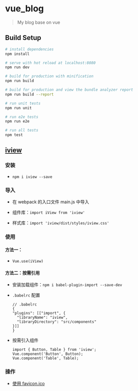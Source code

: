 # vue_blog

> My blog base on vue

## Build Setup

```bash
# install dependencies
npm install

# serve with hot reload at localhost:8080
npm run dev

# build for production with minification
npm run build

# build for production and view the bundle analyzer report
npm run build --report

# run unit tests
npm run unit

# run e2e tests
npm run e2e

# run all tests
npm test
```

## [iview](https://www.iviewui.com/)

### 安装

- `npm i iview --save`

### 导入

- 在 webpack 的入口文件 main.js 中导入

- 组件库：`import iView from 'iview'`

- 样式库：`import 'iview/dist/styles/iview.css'`

### 使用

#### 方法一：

- `Vue.use(iView)`

#### 方法二：按需引用

- 安装加载组件：`npm i babel-plugin-import --save-dev`

- `.babelrc` 配置

  ```
  // .babelrc
  {
  "plugins": [["import", {
    "libraryName": "iview",
    "libraryDirectory": "src/components"
  }]]
  }
  ```

- 按需引入组件

  ```
  import { Button, Table } from 'iview';
  Vue.component('Button', Button);
  Vue.component('Table', Table);
  ```

### 操作

- [使用 favicon.ico](https://www.jianshu.com/p/6682e8c2a973)
